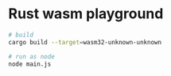 # Rust wasm playground

```bash
# build
cargo build --target=wasm32-unknown-unknown

# run as node
node main.js
```
